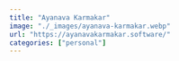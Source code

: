 ```yaml
---
title: "Ayanava Karmakar"
image: "./_images/ayanava-karmakar.webp"
url: "https://ayanavakarmakar.software/"
categories: ["personal"]
---
```

